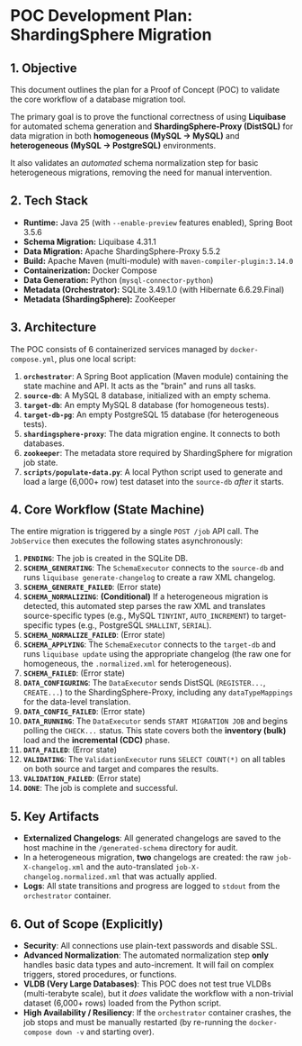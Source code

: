 # POC Development Plan: ShardingSphere Migration

## 1. Objective
This document outlines the plan for a Proof of Concept (POC) to validate the core workflow of a database migration tool.

The primary goal is to prove the functional correctness of using **Liquibase** for automated schema generation and **ShardingSphere-Proxy (DistSQL)** for data migration in both **homogeneous (MySQL $\rightarrow$ MySQL)** and **heterogeneous (MySQL $\rightarrow$ PostgreSQL)** environments.

It also validates an *automated* schema normalization step for basic heterogeneous migrations, removing the need for manual intervention.

## 2. Tech Stack
* **Runtime:** Java 25 (with `--enable-preview` features enabled), Spring Boot 3.5.6
* **Schema Migration:** Liquibase 4.31.1
* **Data Migration:** Apache ShardingSphere-Proxy 5.5.2
* **Build:** Apache Maven (multi-module) with `maven-compiler-plugin:3.14.0`
* **Containerization:** Docker Compose
* **Data Generation:** Python (`mysql-connector-python`)
* **Metadata (Orchestrator):** SQLite 3.49.1.0 (with Hibernate 6.6.29.Final)
* **Metadata (ShardingSphere):** ZooKeeper

## 3. Architecture
The POC consists of 6 containerized services managed by `docker-compose.yml`, plus one local script:

1.  **`orchestrator`**: A Spring Boot application (Maven module) containing the state machine and API. It acts as the "brain" and runs all tasks.
2.  **`source-db`**: A MySQL 8 database, initialized with an empty schema.
3.  **`target-db`**: An empty MySQL 8 database (for homogeneous tests).
4.  **`target-db-pg`**: An empty PostgreSQL 15 database (for heterogeneous tests).
5.  **`shardingsphere-proxy`**: The data migration engine. It connects to both databases.
6.  **`zookeeper`**: The metadata store required by ShardingSphere for migration job state.
7.  **`scripts/populate-data.py`**: A local Python script used to generate and load a large (6,000+ row) test dataset into the `source-db` *after* it starts.

## 4. Core Workflow (State Machine)
The entire migration is triggered by a single `POST /job` API call. The `JobService` then executes the following states asynchronously:

1.  **`PENDING`**: The job is created in the SQLite DB.
2.  **`SCHEMA_GENERATING`**: The `SchemaExecutor` connects to the `source-db` and runs `liquibase generate-changelog` to create a raw XML changelog.
3.  **`SCHEMA_GENERATE_FAILED`**: (Error state)
4.  **`SCHEMA_NORMALIZING`**: **(Conditional)** If a heterogeneous migration is detected, this automated step parses the raw XML and translates source-specific types (e.g., MySQL `TINYINT`, `AUTO_INCREMENT`) to target-specific types (e.g., PostgreSQL `SMALLINT`, `SERIAL`).
5.  **`SCHEMA_NORMALIZE_FAILED`**: (Error state)
6.  **`SCHEMA_APPLYING`**: The `SchemaExecutor` connects to the `target-db` and runs `liquibase update` using the appropriate changelog (the raw one for homogeneous, the `.normalized.xml` for heterogeneous).
7.  **`SCHEMA_FAILED`**: (Error state)
8.  **`DATA_CONFIGURING`**: The `DataExecutor` sends DistSQL (`REGISTER...`, `CREATE...`) to the ShardingSphere-Proxy, including any `dataTypeMappings` for the data-level translation.
9.  **`DATA_CONFIG_FAILED`**: (Error state)
10. **`DATA_RUNNING`**: The `DataExecutor` sends `START MIGRATION JOB` and begins polling the `CHECK...` status. This state covers both the **inventory (bulk)** load and the **incremental (CDC)** phase.
11. **`DATA_FAILED`**: (Error state)
12. **`VALIDATING`**: The `ValidationExecutor` runs `SELECT COUNT(*)` on all tables on both source and target and compares the results.
13. **`VALIDATION_FAILED`**: (Error state)
14. **`DONE`**: The job is complete and successful.

## 5. Key Artifacts
* **Externalized Changelogs**: All generated changelogs are saved to the host machine in the `/generated-schema` directory for audit.
* In a heterogeneous migration, **two** changelogs are created: the raw `job-X-changelog.xml` and the auto-translated `job-X-changelog.normalized.xml` that was actually applied.
* **Logs**: All state transitions and progress are logged to `stdout` from the `orchestrator` container.

## 6. Out of Scope (Explicitly)
* **Security**: All connections use plain-text passwords and disable SSL.
* **Advanced Normalization**: The automated normalization step **only** handles basic data types and auto-increment. It will fail on complex triggers, stored procedures, or functions.
* **VLDB (Very Large Databases)**: This POC does not test true VLDBs (multi-terabyte scale), but it *does* validate the workflow with a non-trivial dataset (6,000+ rows) loaded from the Python script.
* **High Availability / Resiliency**: If the `orchestrator` container crashes, the job stops and must be manually restarted (by re-running the `docker-compose down -v` and starting over).
